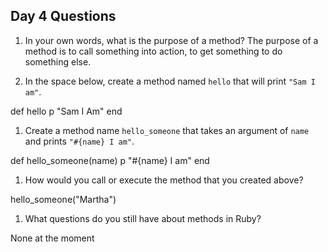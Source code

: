 ## Day 4 Questions

1. In your own words, what is the purpose of a method?
The purpose of a method is to call something into action, to get something to do something else.

1. In the space below, create a method named `hello` that will print `"Sam I am"`.

def hello
  p "Sam I Am"
end

1. Create a method name `hello_someone` that takes an argument of `name` and prints `"#{name} I am"`.

def hello_someone(name)
  p "#{name} I am"
end

1. How would you call or execute the method that you created above?

hello_someone("Martha")

1. What questions do you still have about methods in Ruby?

None at the moment
